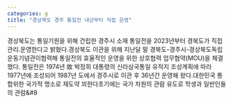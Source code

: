 ```yaml
---
categories: g
title: "경상북도 경주 통일전 내년부터 직접 운영"
---
```

경상북도는 통일기원을 위해 건립한 경주시 소재 통일전을 2023년부터 경북도가 직접 관리&#8228;운영한다고 밝혔다.경상북도 이관을 위해 지난달 말 경북도-경주시-경상북도독립운동기념관이협력해 통일전의 효율적인 운영을 위한 상호협력 업무협약(MOU)을 체결했다.									통일전은 1974년 故 박정희 대통령의 신라삼국통일 유적지 조성계획에 따라 1977년에 조성되어 1987년 도에서 경주시로 이관 후 36년간 운영해 왔다.대한민국 통합위한 국가적 명소로 재도약 꾀한다초기에는 국가 차원의 관람 유도로 학생과 일반인들의 관람&#8